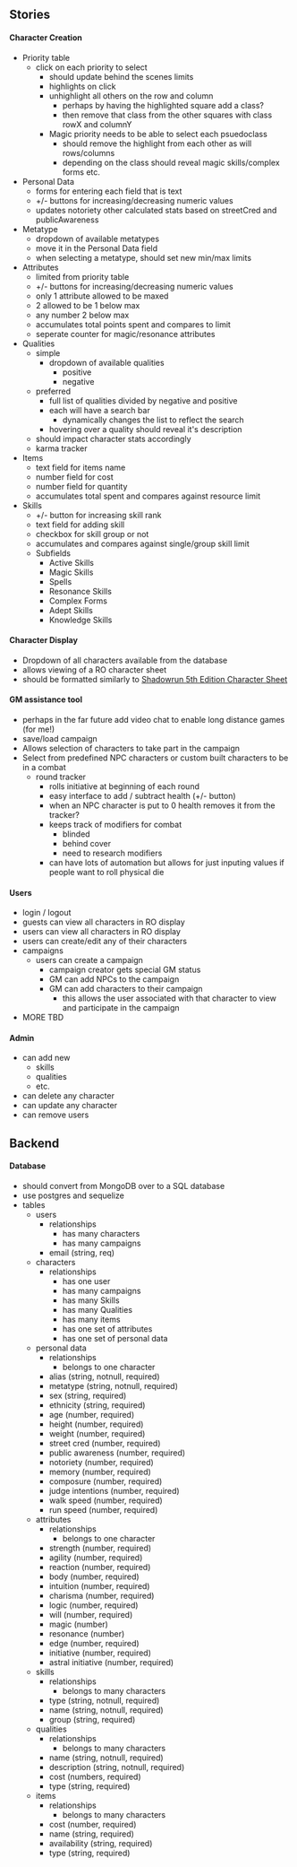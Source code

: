 ## Stories
#### Character Creation
* Priority table
  * click on each priority to select
    * should update behind the scenes limits
    * highlights on click
    * unhighlight all others on the row and column
      * perhaps by having the highlighted square add a class?
      * then remove that class from the other squares with class rowX and columnY
    * Magic priority needs to be able to select each psuedoclass
      * should remove the highlight from each other as will rows/columns
      * depending on the class should reveal magic skills/complex forms etc.
* Personal Data
  * forms for entering each field that is text
  * +/- buttons for increasing/decreasing numeric values
  * updates notoriety other calculated stats based on streetCred and publicAwareness
* Metatype
  * dropdown of available metatypes
  * move it in the Personal Data field
  * when selecting a metatype, should set new min/max limits
* Attributes
  * limited from priority table
  * +/- buttons for increasing/decreasing numeric values
  * only 1 attribute allowed to be maxed
  * 2 allowed to be 1 below max
  * any number 2 below max
  * accumulates total points spent and compares to limit
  * seperate counter for magic/resonance attributes
* Qualities
  * simple
    * dropdown of available qualities
      * positive
      * negative
  * preferred
    * full list of qualities divided by negative and positive
    * each will have a search bar
      * dynamically changes the list to reflect the search
    * hovering over a quality should reveal it's description
  * should impact character stats accordingly
  * karma tracker
* Items
  * text field for items name
  * number field for cost
  * number field for quantity
  * accumulates total spent and compares against resource limit
* Skills
  * +/- button for increasing skill rank
  * text field for adding skill
  * checkbox for skill group or not
  * accumulates and compares against single/group skill limit
  * Subfields
    * Active Skills
    * Magic Skills
    * Spells
    * Resonance Skills
    * Complex Forms
    * Adept Skills
    * Knowledge Skills

#### Character Display
* Dropdown of all characters available from the database
* allows viewing of a RO character sheet
* should be formatted similarly to [Shadowrun 5th Edition Character Sheet](http://cdn.shadowruntabletop.com/wp-content/uploads/Downloads/CAT27000_Shadowrun%205_CharacterSheet.pdf?b979cc)

#### GM assistance tool
* perhaps in the far future add video chat to enable long distance games (for me!)
* save/load campaign
* Allows selection of characters to take part in the campaign
* Select from predefined NPC characters or custom built characters to be in a combat
  * round tracker
    * rolls initiative at beginning of each round
    * easy interface to add / subtract health (+/- button)
    * when an NPC character is put to 0 health removes it from the tracker?
    * keeps track of modifiers for combat
      * blinded
      * behind cover
      * need to research modifiers
    * can have lots of automation but allows for just inputing values if people want to roll physical die

#### Users
* login / logout
* guests can view all characters in RO display
* users can view all characters in RO display
* users can create/edit any of their characters
* campaigns
  * users can create a campaign
    * campaign creator gets special GM status
    * GM can add NPCs to the campaign
    * GM can add characters to their campaign
      * this allows the user associated with that character to view and participate in the campaign
* MORE TBD

#### Admin
* can add new
  * skills
  * qualities
  * etc.
* can delete any character
* can update any character
* can remove users

## Backend

#### Database
* should convert from MongoDB over to a SQL database
* use postgres and sequelize
* tables  
  * users
    * relationships
      * has many characters
      * has many campaigns
    * email (string, req)
  * characters
    * relationships
      * has one user
      * has many campaigns
      * has many Skills
      * has many Qualities
      * has many items
      * has one set of attributes
      * has one set of personal data
  * personal data
    * relationships
      * belongs to one character
    * alias (string, notnull, required)
    * metatype (string, notnull, required)
    * sex (string, required)
    * ethnicity (string, required)
    * age (number, required)
    * height (number, required)
    * weight (number, required)
    * street cred (number, required)
    * public awareness (number, required)
    * notoriety (number, required)
    * memory (number, required)
    * composure (number, required)
    * judge intentions (number, required)
    * walk speed (number, required)
    * run speed (number, required)
  * attributes
    * relationships
      * belongs to one character
    * strength (number, required)
    * agility (number, required)
    * reaction (number, required)
    * body (number, required)
    * intuition (number, required)
    * charisma (number, required)
    * logic (number, required)
    * will (number, required)
    * magic (number)
    * resonance (number)
    * edge (number, required)
    * initiative (number, required)
    * astral initiative (number, required)
  * skills
    * relationships
      * belongs to many characters
    * type (string, notnull, required)
    * name (string, notnull, required)
    * group (string, required)
  * qualities
    * relationships
      * belongs to many characters
    * name (string, notnull, required)
    * description (string, notnull, required)
    * cost (numbers, required)
    * type (string, required)
  * items
    * relationships
      * belongs to many characters
    * cost (number, required)
    * name (string, required)
    * availability (string, required)
    * type (string, required)

